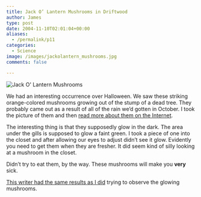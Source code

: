 ```yaml
---
title: Jack O’ Lantern Mushrooms in Driftwood
author: James
type: post
date: 2004-11-10T02:01:04+00:00
aliases:
  - /permalink/p11
categories:
  - Science
image: /images/jackolantern_mushrooms.jpg
comments: false

---
```

![Jack O' Lantern Mushrooms][1]
  
We had an interesting occurrence over Halloween. We saw these striking orange-colored mushrooms growing out of the stump of a dead tree. They probably came out as a result of all of the rain we&#8217;d gotten in October. I took the picture of them and then [read more about them on the Internet][2]. 

The interesting thing is that they supposedly glow in the dark. The area under the gills is supposed to glow a faint green. I took a piece of one into the closet and after allowing our eyes to adjust didn&#8217;t see it glow. Evidently you need to get them when they are fresher. It did seem kind of silly looking at a mushroom in the closet.

Didn&#8217;t try to eat them, by the way. These mushrooms will make you **very** sick.

[This writer had the same results as I did][3] trying to observe the glowing mushrooms.

 [1]: /images/jackolantern_mushrooms.jpg
 [2]: https://en.wikipedia.org/wiki/Omphalotus_olearius
 [3]: https://www.mushroomexpert.com/omphalotus_illudens.html